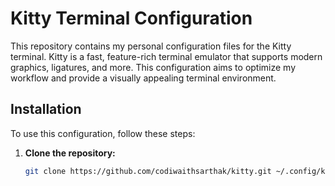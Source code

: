 # Kitty Terminal Configuration

This repository contains my personal configuration files for the Kitty terminal. Kitty is a fast, feature-rich terminal emulator that supports modern graphics, ligatures, and more. This configuration aims to optimize my workflow and provide a visually appealing terminal environment.

## Installation

To use this configuration, follow these steps:

1. **Clone the repository:**

   ```bash
   git clone https://github.com/codiwaithsarthak/kitty.git ~/.config/kitty
